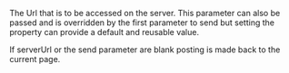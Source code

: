 ﻿The Url that is to be accessed on the server. This parameter can also be passed and is overridden by the first parameter to send but setting the property can provide a default and reusable value.

If serverUrl or the send parameter are blank posting is made back to the current page.